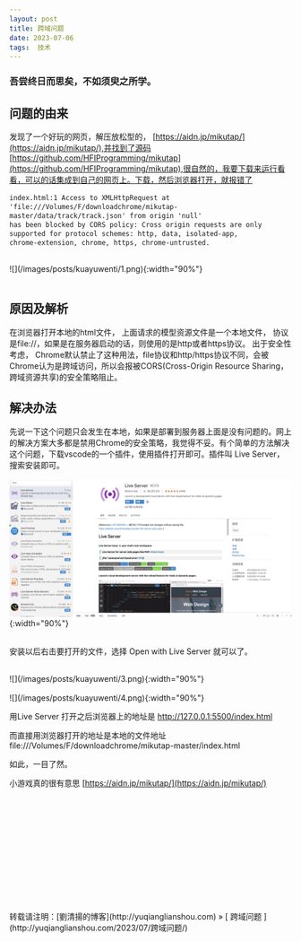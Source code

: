 ```yaml
---
layout: post  
title: 跨域问题
date: 2023-07-06  
tags:  技术
---
```

### 吾尝终日而思矣，不如须臾之所学。

## 问题的由来  
发现了一个好玩的网页，解压放松型的， [https://aidn.jp/mikutap/](https://aidn.jp/mikutap/),并找到了源码 [https://github.com/HFIProgramming/mikutap](https://github.com/HFIProgramming/mikutap),很自然的，我要下载来运行看看，可以的话集成到自己的网页上。下载，然后浏览器打开，就报错了  


```
index.html:1 Access to XMLHttpRequest at 'file:///Volumes/F/downloadchrome/mikutap-master/data/track/track.json' from origin 'null' 
has been blocked by CORS policy: Cross origin requests are only supported for protocol schemes: http, data, isolated-app, 
chrome-extension, chrome, https, chrome-untrusted.
```

<br/>
![](/images/posts/kuayuwenti/1.png){:width="90%"}  

<br/>
<br/> 

## 原因及解析  

在浏览器打开本地的html文件， 上面请求的模型资源文件是一个本地文件， 协议是file://，如果是在服务器启动的话，则使用的是http或者https协议。
出于安全性考虑， Chrome默认禁止了这种用法，file协议和http/https协议不同，会被Chrome认为是跨域访问，所以会报被CORS(Cross-Origin Resource Sharing，跨域资源共享)的安全策略阻止。  

## 解决办法

先说一下这个问题只会发生在本地，如果是部署到服务器上面是没有问题的。网上的解决方案大多都是禁用Chrome的安全策略，我觉得不妥。有个简单的方法解决这个问题，下载vscode的一个插件，使用插件打开即可。插件叫 Live Server，搜索安装即可。  
<br/>
![](/images/posts/kuayuwenti/2.png){:width="90%"}  
<br/> 

安装以后右击要打开的文件，选择 Open with Live Server 就可以了。  

<br/>
![](/images/posts/kuayuwenti/3.png){:width="90%"}  
<br/> 

<br/>
![](/images/posts/kuayuwenti/4.png){:width="90%"}  
<br/> 

用Live Server 打开之后浏览器上的地址是 http://127.0.0.1:5500/index.html  

而直接用浏览器打开的地址是本地的文件地址  file:///Volumes/F/downloadchrome/mikutap-master/index.html  

如此，一目了然。  

小游戏真的很有意思 [https://aidn.jp/mikutap/](https://aidn.jp/mikutap/)  

<br/> 
<br/> 
<br/> 
<br/> 
<br/> 
<br/> 
<br/> 
<br/> 
<br/> 
<br/> 
<br/> 
<br/> 
转载请注明：[劉清揚的博客](http://yuqianglianshou.com) » [ 跨域问题 ](http://yuqianglianshou.com/2023/07/跨域问题/)  
<br/>